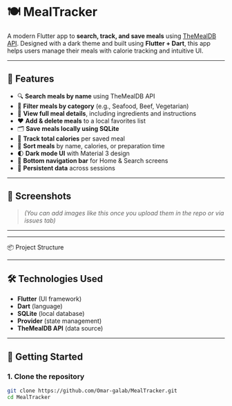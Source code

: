 # 🍽️ MealTracker

A modern Flutter app to **search, track, and save meals** using [TheMealDB API](https://www.themealdb.com/). Designed with a dark theme and built using **Flutter + Dart**, this app helps users manage their meals with calorie tracking and intuitive UI.

---

## 📱 Features

- 🔍 **Search meals by name** using TheMealDB API
- 📂 **Filter meals by category** (e.g., Seafood, Beef, Vegetarian)
- 🧾 **View full meal details**, including ingredients and instructions
- ❤️ **Add & delete meals** to a local favorites list
- 🗂️ **Save meals locally using SQLite**
- 🍴 **Track total calories** per saved meal
- 🔁 **Sort meals** by name, calories, or preparation time
- 🌓 **Dark mode UI** with Material 3 design
- 📲 **Bottom navigation bar** for Home & Search screens
- 💾 **Persistent data** across sessions

---

## 📸 Screenshots

> *(You can add images like this once you upload them in the repo or via issues tab)*

<!--
<img src="screenshots/home.png" width="300">
<img src="screenshots/search.png" width="300">
<img src="screenshots/details.png" width="300">
-->

---
---
📦 Project Structure



---
## 🛠️ Technologies Used

- **Flutter** (UI framework)
- **Dart** (language)
- **SQLite** (local database)
- **Provider** (state management)
- **TheMealDB API** (data source)

---

## 🚀 Getting Started

### 1. Clone the repository

```bash
git clone https://github.com/Omar-galab/MealTracker.git
cd MealTracker

